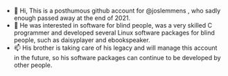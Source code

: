 - 👋 Hi, This is a posthumous github account for @joslemmens , who sadly enough passed away at the end of 2021.
- 👀 He was interested in software for blind people, was a very skilled C programmer and developed several Linux software packages for blind people, such as daisyplayer and ebookspeaker.
- 📫 His brother is taking care of his legacy and will manage this account in the future, so his software packages can continue to be developed by other people.

<!---
joslemmens/joslemmens is a ✨ special ✨ repository because its `README.md` (this file) appears on your GitHub profile.
You can click the Preview link to take a look at your changes.
--->
